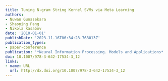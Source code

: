 ```yaml
---
title: Tuning N-gram String Kernel SVMs via Meta Learning
authors:
- Nuwan Gunasekara
- Shaoning Pang
- Nikola Kasabov
date: '2010-01-01'
publishDate: '2023-11-16T06:34:28.768013Z'
publication_types:
- paper-conference
publication: '*Neural Information Processing. Models and Applications*'
doi: 10.1007/978-3-642-17534-3_12
links:
- name: URL
  url: http://dx.doi.org/10.1007/978-3-642-17534-3_12
---
```

